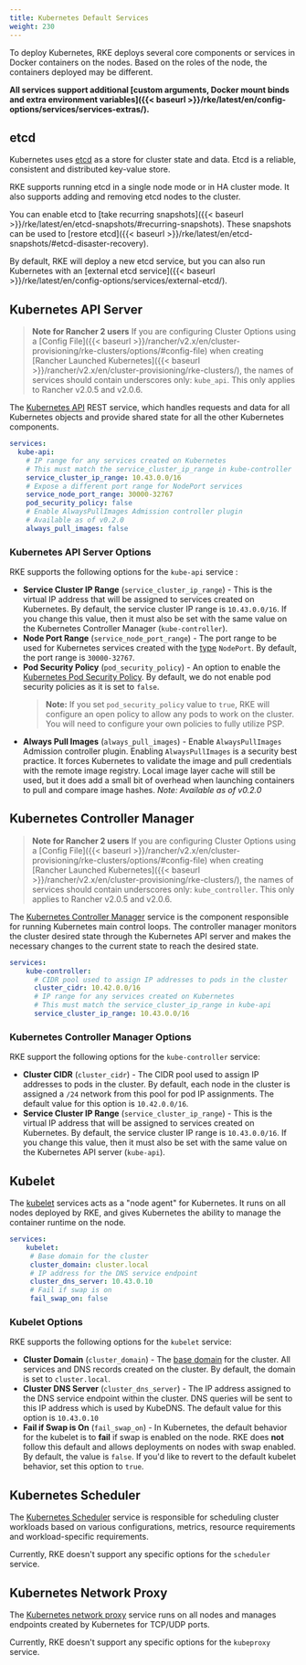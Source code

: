 ```yaml
---
title: Kubernetes Default Services
weight: 230
---
```


To deploy Kubernetes, RKE deploys several core components or services in Docker containers on the nodes. Based on the roles of the node, the containers deployed may be different.

**All services support additional [custom arguments, Docker mount binds and extra environment variables]({{< baseurl >}}/rke/latest/en/config-options/services/services-extras/).**

## etcd

Kubernetes uses [etcd](https://github.com/coreos/etcd/blob/master/Documentation/docs.md) as a store for cluster state and data. Etcd is a reliable, consistent and distributed key-value store.

RKE supports running etcd in a single node mode or in HA cluster mode. It also supports adding and removing etcd nodes to the cluster.

You can enable etcd to [take recurring snapshots]({{< baseurl >}}/rke/latest/en/etcd-snapshots/#recurring-snapshots). These snapshots can be used to [restore etcd]({{< baseurl >}}/rke/latest/en/etcd-snapshots/#etcd-disaster-recovery). 

By default, RKE will deploy a new etcd service, but you can also run Kubernetes with an [external etcd service]({{< baseurl >}}/rke/latest/en/config-options/services/external-etcd/).

## Kubernetes API Server

> **Note for Rancher 2 users** If you are configuring Cluster Options using a [Config File]({{< baseurl >}}/rancher/v2.x/en/cluster-provisioning/rke-clusters/options/#config-file) when creating [Rancher Launched Kubernetes]({{< baseurl >}}/rancher/v2.x/en/cluster-provisioning/rke-clusters/), the names of services should contain underscores only: `kube_api`. This only applies to Rancher v2.0.5 and v2.0.6.

The [Kubernetes API](https://kubernetes.io/docs/reference/command-line-tools-reference/kube-apiserver/) REST service, which handles requests and data for all Kubernetes objects and provide shared state for all the other Kubernetes components.

```yaml
services:
  kube-api:
    # IP range for any services created on Kubernetes
    # This must match the service_cluster_ip_range in kube-controller
    service_cluster_ip_range: 10.43.0.0/16
    # Expose a different port range for NodePort services
    service_node_port_range: 30000-32767
    pod_security_policy: false
    # Enable AlwaysPullImages Admission controller plugin
    # Available as of v0.2.0
    always_pull_images: false
```

### Kubernetes API Server Options

RKE supports the following options for the `kube-api` service :

- **Service Cluster IP Range** (`service_cluster_ip_range`) - This is the virtual IP address that will be assigned to services created on Kubernetes. By default, the service cluster IP range is `10.43.0.0/16`. If you change this value, then it must also be set with the same value on the Kubernetes Controller Manager (`kube-controller`).
- **Node Port Range** (`service_node_port_range`) - The port range to be used for Kubernetes services created with the [type](https://kubernetes.io/docs/concepts/services-networking/service/#publishing-services-service-types) `NodePort`. By default, the port range is `30000-32767`.
- **Pod Security Policy** (`pod_security_policy`) - An option to enable the [Kubernetes Pod Security Policy](https://kubernetes.io/docs/concepts/policy/pod-security-policy/). By default, we do not enable pod security policies as it is set to `false`.
    > **Note:** If you set `pod_security_policy` value to `true`, RKE will configure an  open policy to allow any pods to work on the cluster. You will need to configure your own policies to fully utilize PSP.
- **Always Pull Images** (`always_pull_images`) - Enable `AlwaysPullImages` Admission controller plugin.  Enabling `AlwaysPullImages` is a security best practice. It forces Kubernetes to validate the image and pull credentials with the remote image registry. Local image layer cache will still be used, but it does add a small bit of overhead when launching containers to pull and compare image hashes. _Note: Available as of v0.2.0_

## Kubernetes Controller Manager

> **Note for Rancher 2 users** If you are configuring Cluster Options using a [Config File]({{< baseurl >}}/rancher/v2.x/en/cluster-provisioning/rke-clusters/options/#config-file) when creating [Rancher Launched Kubernetes]({{< baseurl >}}/rancher/v2.x/en/cluster-provisioning/rke-clusters/), the names of services should contain underscores only: `kube_controller`. This only applies to Rancher v2.0.5 and v2.0.6.

The [Kubernetes Controller Manager](https://kubernetes.io/docs/reference/command-line-tools-reference/kube-controller-manager/) service is the component responsible for running Kubernetes main control loops. The controller manager monitors the cluster desired state through the Kubernetes API server and makes the necessary changes to the current state to reach the desired state.

```yaml
services:
    kube-controller:
      # CIDR pool used to assign IP addresses to pods in the cluster
      cluster_cidr: 10.42.0.0/16
      # IP range for any services created on Kubernetes
      # This must match the service_cluster_ip_range in kube-api
      service_cluster_ip_range: 10.43.0.0/16
```

### Kubernetes Controller Manager Options

RKE support the following options for the `kube-controller` service:

- **Cluster CIDR** (`cluster_cidr`) - The CIDR pool used to assign IP addresses to pods in the cluster. By default, each node in the cluster is assigned a `/24` network from this pool for pod IP assignments. The default value for this option is `10.42.0.0/16`.
- **Service Cluster IP Range** (`service_cluster_ip_range`) - This is the virtual IP address that will be assigned to services created on Kubernetes. By default, the service cluster IP range is `10.43.0.0/16`. If you change this value, then it must also be set with the same value on the Kubernetes API server (`kube-api`).

## Kubelet

The [kubelet](https://kubernetes.io/docs/reference/command-line-tools-reference/kubelet/) services acts as a "node agent" for Kubernetes. It runs on all nodes deployed by RKE, and gives Kubernetes the ability to manage the container runtime on the node.

```yaml
services:
    kubelet:
     # Base domain for the cluster
     cluster_domain: cluster.local
     # IP address for the DNS service endpoint
     cluster_dns_server: 10.43.0.10
     # Fail if swap is on
     fail_swap_on: false
```

### Kubelet Options

RKE supports the following options for the `kubelet` service:

- **Cluster Domain** (`cluster_domain`) - The [base domain](https://kubernetes.io/docs/concepts/services-networking/dns-pod-service/) for the cluster. All services and DNS records created on the cluster. By default, the domain is set to `cluster.local`.
- **Cluster DNS Server** (`cluster_dns_server`) - The IP address assigned to the DNS service endpoint within the cluster. DNS queries will be sent to this IP address which is used by KubeDNS. The default value for this option is `10.43.0.10`
- **Fail if Swap is On** (`fail_swap_on`) - In Kubernetes, the default behavior for the kubelet is to **fail** if swap is enabled on the node. RKE does **not** follow this default and allows deployments on nodes with swap enabled. By default, the value is `false`. If you'd like to revert to the default kubelet behavior, set this option to `true`.  

## Kubernetes Scheduler

The [Kubernetes Scheduler](https://kubernetes.io/docs/reference/command-line-tools-reference/kube-scheduler/) service is responsible for scheduling cluster workloads based on various configurations, metrics, resource requirements and workload-specific requirements.

Currently, RKE doesn't support any specific options for the `scheduler` service.

## Kubernetes Network Proxy
The [Kubernetes network proxy](https://kubernetes.io/docs/reference/command-line-tools-reference/kube-proxy/) service runs on all nodes and manages endpoints created by Kubernetes for TCP/UDP ports.

Currently, RKE doesn't support any specific options for the `kubeproxy` service.
